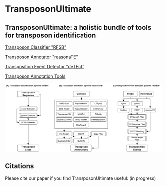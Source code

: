 # TransposonUltimate

## TransposonUltimate: a holistic bundle of tools for transposon identification

[Transposon Classifier "RFSB"](https://github.com/DerKevinRiehl/transposon_classifier_rfsb)

[Transposon Annotator "reasonaTE"](https://github.com/DerKevinRiehl/transposon_annotation_reasonaTE)

[Transposition Event Detector "deTEct"](https://github.com/DerKevinRiehl/transposition_detector_deTEct)

[Transposon Annotation Tools](https://github.com/DerKevinRiehl/transposon_annotation_tools)

![alt text](https://github.com/DerKevinRiehl/TransposonUltimate/blob/main/Pipelines.PNG)

## Citations
Please cite our paper if you find TransposonUltimate useful:
(in progress)
